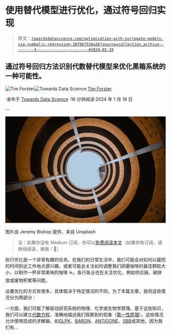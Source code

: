 # 使用替代模型进行优化，通过符号回归实现

> 原文：[`towardsdatascience.com/optimization-with-surrogate-models-via-symbolic-regression-38f9b7536a36?source=collection_archive---------3-----------------------#2024-01-19`](https://towardsdatascience.com/optimization-with-surrogate-models-via-symbolic-regression-38f9b7536a36?source=collection_archive---------3-----------------------#2024-01-19)

## **通过符号回归方法识别代数替代模型来优化黑箱系统的一种可能性。**

[](https://medium.com/@mit.forster?source=post_page---byline--38f9b7536a36--------------------------------)![Tim Forster](https://medium.com/@mit.forster?source=post_page---byline--38f9b7536a36--------------------------------)[](https://towardsdatascience.com/?source=post_page---byline--38f9b7536a36--------------------------------)![Towards Data Science](https://towardsdatascience.com/?source=post_page---byline--38f9b7536a36--------------------------------) [Tim Forster](https://medium.com/@mit.forster?source=post_page---byline--38f9b7536a36--------------------------------)

·发布于 [Towards Data Science](https://towardsdatascience.com/?source=post_page---byline--38f9b7536a36--------------------------------) ·16 分钟阅读·2024 年 1 月 19 日

--

![](img/f9de50a25cdc455a33647209b4aa3dc2.png)

图片由 Jeremy Bishop 提供，来自 Unsplash

> 注：如果你没有 Medium 订阅，你可以[免费阅读本文](https://towardsdatascience.com/optimization-with-surrogate-models-via-symbolic-regression-38f9b7536a36?source=collection_archive---------3-----------------------#2024-01-19)（如果你有订阅，请继续阅读，谢谢！🥰）

执行优化是一个非常有趣的任务。在我们的日常生活中，我们可能会对如何以最短的时间到达工作地点感兴趣，或者可能会关注如何调整我们研磨咖啡的最佳颗粒大小，以制作一杯非常美味的咖啡 ☕。各行各业也在关注优化，例如供应链、碳排放或废物积累等问题。

设置优化的方式有很多，具体取决于特定情况的不同。为了本篇文章，我将这些情况分为两部分：

一方面，我们可能了解驱动研究系统的物理、化学或生物学原理。基于这些知识，我们可以建立[代数方程](https://en.wikipedia.org/wiki/Algebraic_equation)，准确地描述我们观察到的现象（[第一性原理](https://en.wikipedia.org/wiki/First_principle)）。这些情况允许使用现成的求解器，如[GLPK](https://www.gnu.org/software/glpk/)、[BARON](https://link.springer.com/article/10.1007/BF00138693)、[ANTIGONE](https://link.springer.com/article/10.1007/s10898-014-0166-2)、[SBB](https://www.gams.com/latest/docs/S_SBB.html)或其他，因为我们有…
